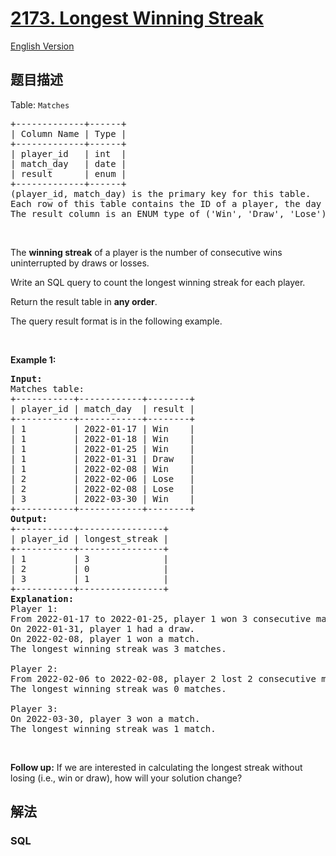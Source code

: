 # [2173. Longest Winning Streak](https://leetcode-cn.com/problems/longest-winning-streak)

[English Version](/solution/2100-2199/2173.Longest%20Winning%20Streak/README_EN.md)

## 题目描述

<!-- 这里写题目描述 -->

<p>Table: <code>Matches</code></p>

<pre>
+-------------+------+
| Column Name | Type |
+-------------+------+
| player_id   | int  |
| match_day   | date |
| result      | enum |
+-------------+------+
(player_id, match_day) is the primary key for this table.
Each row of this table contains the ID of a player, the day of the match they played, and the result of that match.
The result column is an ENUM type of (&#39;Win&#39;, &#39;Draw&#39;, &#39;Lose&#39;).
</pre>

<p>&nbsp;</p>

<p>The <strong>winning streak</strong> of a player is the number of consecutive wins uninterrupted by draws or losses.</p>

<p>Write an SQL query to count the longest winning streak for each player.</p>

<p>Return the result table in <strong>any order</strong>.</p>

<p>The query result format is in the following example.</p>

<p>&nbsp;</p>
<p><strong>Example 1:</strong></p>

<pre>
<strong>Input:</strong> 
Matches table:
+-----------+------------+--------+
| player_id | match_day  | result |
+-----------+------------+--------+
| 1         | 2022-01-17 | Win    |
| 1         | 2022-01-18 | Win    |
| 1         | 2022-01-25 | Win    |
| 1         | 2022-01-31 | Draw   |
| 1         | 2022-02-08 | Win    |
| 2         | 2022-02-06 | Lose   |
| 2         | 2022-02-08 | Lose   |
| 3         | 2022-03-30 | Win    |
+-----------+------------+--------+
<strong>Output:</strong> 
+-----------+----------------+
| player_id | longest_streak |
+-----------+----------------+
| 1         | 3              |
| 2         | 0              |
| 3         | 1              |
+-----------+----------------+
<strong>Explanation:</strong> 
Player 1:
From 2022-01-17 to 2022-01-25, player 1 won 3 consecutive matches.
On 2022-01-31, player 1 had a draw.
On 2022-02-08, player 1 won a match.
The longest winning streak was 3 matches.

Player 2:
From 2022-02-06 to 2022-02-08, player 2 lost 2 consecutive matches.
The longest winning streak was 0 matches.

Player 3:
On 2022-03-30, player 3 won a match.
The longest winning streak was 1 match.
</pre>

<p>&nbsp;</p>
<p><strong>Follow up:</strong> If we are interested in calculating the longest streak without losing (i.e., win or draw), how will your solution change?</p>

## 解法

<!-- 这里可写通用的实现逻辑 -->

<!-- tabs:start -->

### **SQL**

<!-- 这里可写当前语言的特殊实现逻辑 -->

```sql

```

<!-- tabs:end -->
